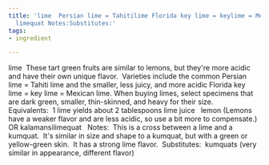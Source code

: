 ```yaml
---
title: 'lime  Persian lime = Tahitilime Florida key lime = keylime = Mexican limeEquivalents: 
  limequat Notes:Substitutes:'
tags:
- ingredient

---
```

lime  These tart green fruits are similar to lemons, but they're more acidic and have their own unique flavor.  Varieties include the common Persian lime = Tahiti lime and the smaller, less juicy, and more acidic Florida key lime = key lime = Mexican lime. When buying limes, select specimens that are dark green, smaller, thin-skinned, and heavy for their size.   Equivalents:  1 lime yields about 2 tablespoons lime juice    lemon (Lemons have a weaker flavor and are less acidic, so use a bit more to compensate.) OR kalamansilimequat   Notes:  This is a cross between a lime and a kumquat.  It's similar in size and shape to a kumquat, but with a green or yellow-green skin.  It has a strong lime flavor.  Substitutes:  kumquats (very similar in appearance, different flavor)
